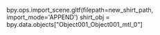 bpy.ops.import_scene.gltf(filepath=new_shirt_path, import_mode='APPEND')
shirt_obj = bpy.data.objects["Object001_Object001_mtl_0"]
